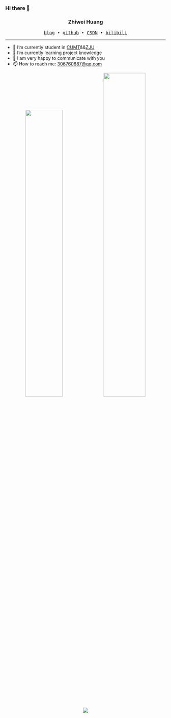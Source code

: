 ### Hi there 👋
<h3 align="center"> Zhiwei Huang </h3>


<p align="center">
  <samp>
    <a href="https://hzwy3c.github.io/">blog</a> ∙
    <a href="https://github.com/hzwy3c">github</a> ∙ 
    <a href="https://blog.csdn.net/qq_44866969?spm=1000.2115.3001.5343">CSDN</a> ∙ 
    <a href="https://space.bilibili.com/500513291">bilibili</a>
  </samp>
</p>

---

- 🔭 I’m currently student in <a href="http://www.cumt.edu.cn/">CUMT</a>&&<a href="http://www.zju.edu.cn/">ZJU</a>
- 🌱 I’m currently learning project knowledge
- 👯 I am very happy to communicate with you
- 📫 How to reach me: 306760887@qq.com

<!-- <img  src="https://github-readme-stats.vercel.app/api?username=hzwy3c&hide_title=true&hide_border=true&show_icons=trueline_height=21&text_color=000&icon_color=000&bg_color=0,ea6161,ffc64d,fffc4d,52fa5a&theme=graywhite" width="49%">
<img align="right" src="https://github-readme-stats.vercel.app/api/top-langs/?username=hzwy3c&hide_title=true&hide_border=true&layout=compact&langs_count=6&text_color=000&icon_color=fff&bg_color=0,52fa5a,4dfcff,c64dff&theme=graywhite" width="49%"> -->

<div align="center">
  <img  float=left width=48% src="https://github-readme-stats.vercel.app/api?username=gugugu404&hide_title=true&hide_border=true&show_icons=trueline_height=21&text_color=000&icon_color=000&bg_color=0,ea6161,ffc64d,fffc4d,52fa5a&theme=graywhite" />
  <img float=left width=51% src="https://github-readme-stats.vercel.app/api/top-langs/?username=gugugu404&hide_title=true&hide_border=true&layout=compact&langs_count=6&text_color=000&icon_color=fff&bg_color=0,52fa5a,4dfcff,c64dff&theme=graywhite" />
</div>

<div align="center"> <img src="https://activity-graph.herokuapp.com/graph?username=hzwy3c&theme=xcode" /> </div>
  <!--
**gugugu404/gugugu404** is a ✨ _special_ ✨ repository because its `README.md` (this file) appears on your GitHub profile.

Here are some ideas to get you started:

- 🔭 I’m currently working on ...
- 🌱 I’m currently learning ...
- 👯 I’m looking to collaborate on ...
- 🤔 I’m looking for help with ...
- 💬 Ask me about ...
- 📫 How to reach me: ...
- 😄 Pronouns: ...
- ⚡ Fun fact: ...
-->
